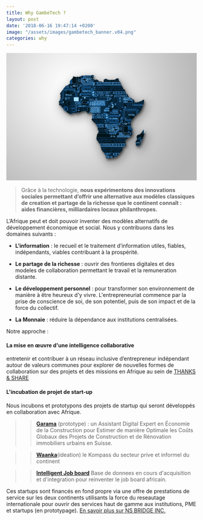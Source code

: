 ```yaml
---
title: Why GambeTech ?
layout: post
date: '2018-06-16 19:47:14 +0200'
image: "/assets/images/gambetech_banner.v04.png"
categories: why
---
```


![af](/assets/images/africa-tech.jpg)
   
> Grâce à la technologie, __nous expérimentons des innovations sociales permettant d’offrir une alternative aux modèles classiques de creation et partage de la richesse que le continent connaît : aides financières, milliardaires locaux philanthropes.__ 

L’Afrique peut et doit pouvoir inventer des modèles alternatifs de développement économique et social.  Nous y contribuons dans les domaines suivants :

* __L’information__ : le recueil et le traitement d’information utiles, fiables, indépendants, viables contribuant à la prospérité.

* __Le partage de la richesse__ : ouvrir des frontieres digitales et des modeles de collaboration  permettant le travail et la remuneration distante.

* __Le développement personnel__ : pour transformer son environnement de manière à être heureux d’y vivre.  L'entrepreneuriat commence par la prise de conscience de soi, de son potentiel, puis de son impact et de la force du collectif.

* __La Monnaie__ : réduire la dépendance aux institutions centralisées. 


Notre approche : 

#### La mise en œuvre d'une intelligence collaborative

entretenir et contribuer à un réseau inclusive d’entrepreneur indépendant autour de valeurs communes pour explorer de nouvelles formes de collaboration sur des projets et des missions en Afrique au sein de [THANKS & SHARE](#)

#### L'incubation de projet de start-up 
Nous incubons et prototypons des projets de startup qui seront développés en collaboration avec Afrique.

> > [__Garama__](https://unruffled-mestorf-9a810f.netlify.com/ "Coming Soon") (prototype) : un Assistant Digital Expert en Économie de la Construction pour Estimer de manière Optimale les Coûts Globaux des Projets de Construction et de Rénovation immobiliers urbains en Suisse.

> >  [__Waanka__](# "Coming Soon")(ideation) le Kompass du secteur prive et informel du continent

> >  [__Intelligent Job board__](http://cameroon-job.net/ "Coming soon") Base de donnees en cours d'acquisition et d'integration pour reinventer le job board africain.

Ces startups sont financés en fond propre via une offre de prestations de service sur les deux continents utilisants la force du reseautage internationale pour ouvrir des services haut de gamme aux institutions, PME et startups (en prototypage).   [En savoir plus sur NS BRIDGE INC.](https://flamboyant-pike-dcb689.netlify.com/ "NS BRIDGE")